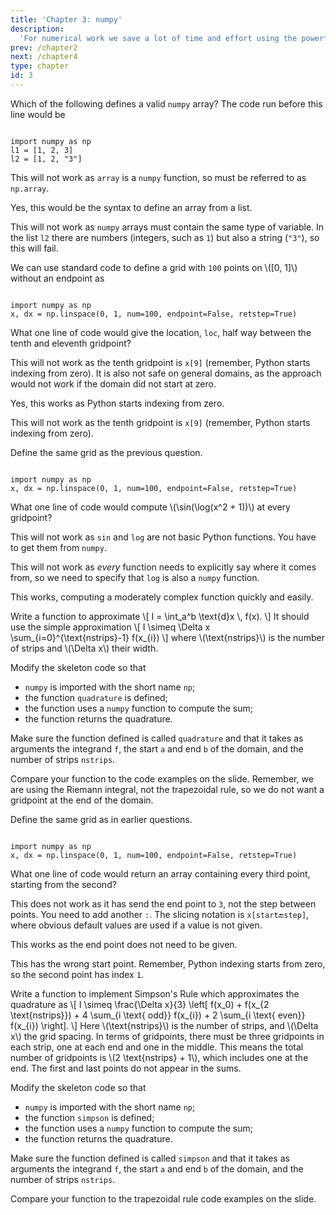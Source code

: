 ```yaml
---
title: 'Chapter 3: numpy'
description:
  'For numerical work we save a lot of time and effort using the powerful numpy package. We will rewrite and extend our quadrature examples using that.'
prev: /chapter2
next: /chapter4
type: chapter
id: 3
---
```


<exercise id="1" title="numpy" type="slides">

<slides source="chapter3_01_numpy">
</slides>

</exercise>

<exercise id="2" title="Defining a vector">

Which of the following defines a valid <code>numpy</code> array? The code run before this line would be

<pre><code>
import numpy as np
l1 = [1, 2, 3]
l2 = [1, 2, "3"]
</code></pre>

<choice id="ch3_q2">

<opt text="<code>x = array(l1)</code>">

This will not work as <code>array</code> is a <code>numpy</code> function, so must be referred to as <code>np.array</code>.

</opt>
<opt text="<code>x = np.array(l1)</code>" correct="true">

Yes, this would be the syntax to define an array from a list.

</opt>
<opt text="<code>x = np.array(l2)</code>">

This will not work as <code>numpy</code> arrays must contain the same type of variable. In the list <code>l2</code> there are numbers (integers, such as <code>1</code>) but also a string (<code>"3"</code>), so this will fail.

</opt>

</choice>

</exercise>

<exercise id="3" title="Modifying a grid">

We can use standard code to define a grid with <code>100</code> points on \\([0, 1]\\) without an endpoint as

<pre><code>
import numpy as np
x, dx = np.linspace(0, 1, num=100, endpoint=False, retstep=True)
</code></pre>

What one line of code would give the location, <code>loc</code>, half way between the tenth and eleventh gridpoint?

<choice id="ch3_q3">

<opt text="<code>loc = (x[10] + x[11]) / 2</code>">

This will not work as the tenth gridpoint is <code>x[9]</code> (remember, Python starts indexing from zero). It is also not safe on general domains, as the approach would not work if the domain did not start at zero.

</opt>
<opt text="<code>loc = x[9] + dx / 2</code>" correct="true">

Yes, this works as Python starts indexing from zero.

</opt>
<opt text="<code>loc = x[10] + dx / 2</code>">

This will not work as the tenth gridpoint is <code>x[9]</code> (remember, Python starts indexing from zero).

</opt>

</choice>

</exercise>

<exercise id="4" title="More numpy functions">

Define the same grid as the previous question.

<pre><code>
import numpy as np
x, dx = np.linspace(0, 1, num=100, endpoint=False, retstep=True)
</code></pre>

What one line of code would compute \\(\sin(\log(x^2 + 1))\\) at every gridpoint?

<choice id="ch3_q4">

<opt text="<code>sin(log(x**2 + 1))</code">

This will not work as <code>sin</code> and <code>log</code> are not basic Python functions. You have to get them from <code>numpy</code>.

</opt>
<opt text="<code>np.sin(log(x**2 + 1))</code>">

This will not work as <em>every</em> function needs to explicitly say where it comes from, so we need to specify that <code>log</code> is also a <code>numpy</code> function.

</opt>
<opt text="<code>np.sin(np.log(x**2 + 1))</code>" correct="true">

This works, computing a moderately complex function quickly and easily.

</opt>

</choice>

</exercise>

<exercise id="5" title="Quadrature function in numpy">

Write a function to approximate
\\[
  I = \\int_a^b \\text{d}x \\, f(x).
\\]
It should use the simple approximation
\\[
  I \simeq \Delta x \sum\_{i=0}^{\text{nstrips}-1} f(x\_{i})
\\]
where \\(\text{nstrips}\\) is the number of strips and \\(\\Delta x\\) their width.

Modify the skeleton code so that

- `numpy` is imported with the short name `np`;
- the function `quadrature` is defined;
- the function uses a `numpy` function to compute the sum;
- the function returns the quadrature.

Make sure the function defined is called `quadrature` and that it takes as arguments the integrand `f`, the start `a` and end `b` of the domain, and the number of strips `nstrips`.

<codeblock id="03_05">

Compare your function to the code examples on the slide. Remember, we are using the Riemann integral, not the trapezoidal rule, so we do not want a gridpoint at the end of the domain.

</codeblock>

</exercise>

<exercise id="6" title="More slicing">

Define the same grid as in earlier questions.

<pre><code>
import numpy as np
x, dx = np.linspace(0, 1, num=100, endpoint=False, retstep=True)
</code></pre>

What one line of code would return an array containing every third point, starting from the second?

<choice id="ch3_q6">

<opt text="<code>x[1:3]</code">

This does not work as it has send the end point to <code>3</code>, not the step between points. You need to add another <code>:</code>. The slicing notation is <code>x[start:end:step]</code>, where obvious default values are used if a value is not given.

</opt>
<opt text="<code>x[1::3]</code>" correct="true">

This works as the end point does not need to be given.

</opt>
<opt text="<code>x[2::3]</code>">

This has the wrong start point. Remember, Python indexing starts from zero, so the second point has index <code>1</code>.

</opt>

</choice>

</exercise>

<exercise id="7" title="Simpson's Rule">

Write a function to implement Simpson's Rule which approximates the quadrature as
\\[
  I \simeq \frac{\Delta x}{3} \left[ f(x\_0) + f(x\_{2 \text{nstrips}}) + 4 \sum\_{i \\text{ odd}} f(x\_{i}) + 2 \sum\_{i \\text{ even}} f(x\_{i}) \right].
\\]
Here \\(\text{nstrips}\\) is the number of strips, and \\(\\Delta x\\) the grid spacing. In terms of gridpoints, there must be three gridpoints in each strip, one at each end and one in the middle. This means the total number of gridpoints is \\(2 \text{nstrips} + 1\\), which includes one at the end. The first and last points do not appear in the sums.

Modify the skeleton code so that

- `numpy` is imported with the short name `np`;
- the function `simpson` is defined;
- the function uses a `numpy` function to compute the sum;
- the function returns the quadrature.

Make sure the function defined is called `simpson` and that it takes as arguments the integrand `f`, the start `a` and end `b` of the domain, and the number of strips `nstrips`.

<codeblock id="03_07">

Compare your function to the trapezoidal rule code examples on the slide.

</codeblock>

</exercise>
